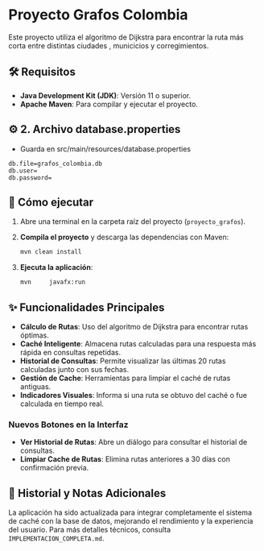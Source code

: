 # Proyecto Grafos Colombia

Este proyecto utiliza el algoritmo de Dijkstra para encontrar la ruta más corta entre distintas ciudades , municicios y corregimientos.

## 🛠️ Requisitos

- **Java Development Kit (JDK)**: Versión 11 o superior.
- **Apache Maven**: Para compilar y ejecutar el proyecto.

## ⚙️ 2. Archivo database.properties

- Guarda en src/main/resources/database.properties

```
db.file=grafos_colombia.db
db.user=
db.password=
```

## 🚀 Cómo ejecutar

1.  Abre una terminal en la carpeta raíz del proyecto (`proyecto_grafos`).

2.  **Compila el proyecto** y descarga las dependencias con Maven:
    ```bash
    mvn clean install
    ```

3.  **Ejecuta la aplicación**:
    ```bash
    mvn     javafx:run
    ```

## ✨ Funcionalidades Principales

- **Cálculo de Rutas**: Uso del algoritmo de Dijkstra para encontrar rutas óptimas.
- **Caché Inteligente**: Almacena rutas calculadas para una respuesta más rápida en consultas repetidas.
- **Historial de Consultas**: Permite visualizar las últimas 20 rutas calculadas junto con sus fechas.
- **Gestión de Cache**: Herramientas para limpiar el caché de rutas antiguas.
- **Indicadores Visuales**: Informa si una ruta se obtuvo del caché o fue calculada en tiempo real.

### Nuevos Botones en la Interfaz

- **Ver Historial de Rutas**: Abre un diálogo para consultar el historial de consultas.
- **Limpiar Cache de Rutas**: Elimina rutas anteriores a 30 días con confirmación previa.

## 📅 Historial y Notas Adicionales
La aplicación ha sido actualizada para integrar completamente el sistema de caché con la base de datos, mejorando el rendimiento y la experiencia del usuario. Para más detalles técnicos, consulta `IMPLEMENTACION_COMPLETA.md`.
